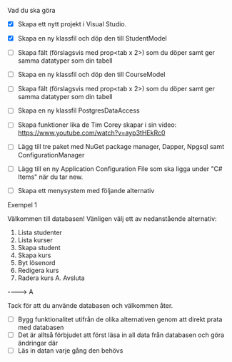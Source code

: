 ﻿
Vad du ska göra

- [x] Skapa ett nytt projekt i Visual Studio.

- [x] Skapa en ny klassfil och döp den till StudentModel

- [ ] Skapa fält (förslagsvis med prop<tab x 2>) som du döper samt ger samma datatyper som din tabell

- [ ] Skapa en ny klassfil och döp den till CourseModel

- [ ] Skapa fält (förslagsvis med prop<tab x 2>) som du döper samt ger samma datatyper som din tabell

- [ ] Skapa en ny klassfil PostgresDataAccess

- [ ] Skapa funktioner lika de Tim Corey skapar i sin video: https://www.youtube.com/watch?v=ayp3tHEkRc0

- [ ] Lägg till tre paket med NuGet package manager, Dapper, Npgsql samt ConfigurationManager

- [ ] Lägg till en ny Application Configuration File som ska ligga under "C# Items" när du tar new.

- [ ] Skapa ett menysystem med följande alternativ

Exempel 1

Välkommen till databasen! Vänligen välj ett av nedanstående alternativ:
1. Lista studenter
2. Lista kurser
3. Skapa student
4. Skapa kurs
5. Byt lösenord
6. Redigera kurs
7. Radera kurs
A. Avsluta

----> A

Tack för att du använde databasen och välkommen åter.
- [ ] Bygg funktionalitet utifrån de olika alternativen genom att direkt prata med databasen
- [ ] Det är alltså förbjudet att först läsa in all data från databasen och göra ändringar där
- [ ] Läs in datan varje gång den behövs